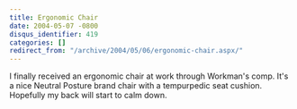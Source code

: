 ```yaml
---
title: Ergonomic Chair
date: 2004-05-07 -0800
disqus_identifier: 419
categories: []
redirect_from: "/archive/2004/05/06/ergonomic-chair.aspx/"
---
```


I finally received an ergonomic chair at work through Workman's comp.
It's a nice Neutral Posture brand chair with a tempurpedic seat cushion.
Hopefully my back will start to calm down.

